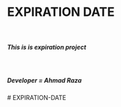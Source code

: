 # EXPIRATION DATE 
</br>
<h5>This is is expiration project</h5>
</br>
<h5>Developer = Ahmad Raza</h5>#   E X P I R A T I O N - D A T E  
 